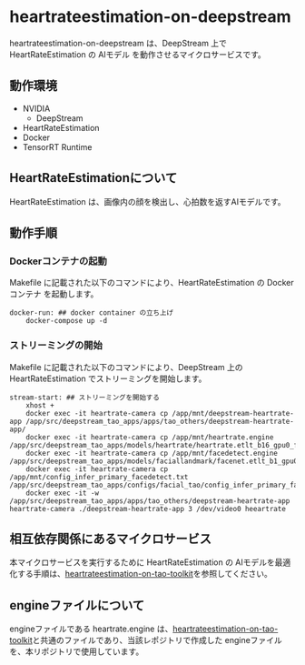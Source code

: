 # heartrateestimation-on-deepstream
heartrateestimation-on-deepstream は、DeepStream 上で HeartRateEstimation の AIモデル を動作させるマイクロサービスです。  

## 動作環境
- NVIDIA 
    - DeepStream
- HeartRateEstimation
- Docker
- TensorRT Runtime

## HeartRateEstimationについて
HeartRateEstimation は、画像内の顔を検出し、心拍数を返すAIモデルです。

## 動作手順
### Dockerコンテナの起動
Makefile に記載された以下のコマンドにより、HeartRateEstimation の Dockerコンテナ を起動します。
```
docker-run: ## docker container の立ち上げ
	docker-compose up -d
```

### ストリーミングの開始
Makefile に記載された以下のコマンドにより、DeepStream 上の HeartRateEstimation でストリーミングを開始します。  
```
stream-start: ## ストリーミングを開始する
	xhost +
	docker exec -it heartrate-camera cp /app/mnt/deepstream-heartrate-app /app/src/deepstream_tao_apps/apps/tao_others/deepstream-heartrate-app/
	docker exec -it heartrate-camera cp /app/mnt/heartrate.engine /app/src/deepstream_tao_apps/models/heartrate/heartrate.etlt_b16_gpu0_fp16.engine
	docker exec -it heartrate-camera cp /app/mnt/facedetect.engine /app/src/deepstream_tao_apps/models/faciallandmark/facenet.etlt_b1_gpu0_fp16.engine
	docker exec -it heartrate-camera cp /app/mnt/config_infer_primary_facedetect.txt /app/src/deepstream_tao_apps/configs/facial_tao/config_infer_primary_facenet.txt
	docker exec -it -w /app/src/deepstream_tao_apps/apps/tao_others/deepstream-heartrate-app heartrate-camera ./deepstream-heartrate-app 3 /dev/video0 heeartrate
```

## 相互依存関係にあるマイクロサービス  
本マイクロサービスを実行するために HeartRateEstimation の AIモデルを最適化する手順は、[heartrateestimation-on-tao-toolkit](https://github.com/latonaio/heartrateestimation-on-tao-toolkit)を参照してください。  

## engineファイルについて
engineファイルである heartrate.engine は、[heartrateestimation-on-tao-toolkit](https://github.com/latonaio/heartrateestimation-on-tao-toolkit)と共通のファイルであり、当該レポジトリで作成した engineファイルを、本リポジトリで使用しています。  
